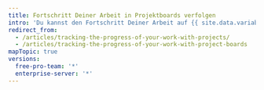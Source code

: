 ```yaml
---
title: Fortschritt Deiner Arbeit in Projektboards verfolgen
intro: 'Du kannst den Fortschritt Deiner Arbeit auf {{ site.data.variables.product.product_name }} verfolgen und priorisieren, indem Du ein Projektboard mit zugehörigen Issues, Pull Requests und Hinweisen erstellst.'
redirect_from:
  - /articles/tracking-the-progress-of-your-work-with-projects/
  - /articles/tracking-the-progress-of-your-work-with-project-boards
mapTopic: true
versions:
  free-pro-team: '*'
  enterprise-server: '*'
---
```


